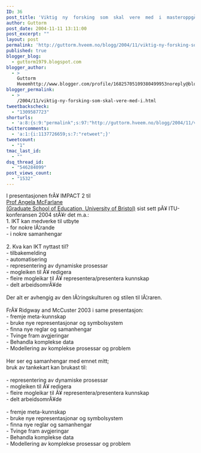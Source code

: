 ```yaml
---
ID: 36
post_title: 'Viktig  ny  forsking  som  skal  vere  med  i  masteroppgÃ¥va'
author: Guttorm
post_date: 2004-11-11 13:11:00
post_excerpt: ""
layout: post
permalink: 'http://guttorm.hveem.no/blogg/2004/11/viktig-ny-forsking-som-skal-vere-med-i-masteroppga%c2%a5va/'
published: true
blogger_blog:
  - guttorm1979.blogspot.com
blogger_author:
  - >
    Guttorm
    Hveemhttp://www.blogger.com/profile/16825705109380499953noreply@blogger.com
blogger_permalink:
  - >
    /2004/11/viktig-ny-forsking-som-skal-vere-med-i.html
tweetbackscheck:
  - "1309587723"
shorturls:
  - 'a:8:{s:9:"permalink";s:97:"http://guttorm.hveem.no/blogg/2004/11/viktig-ny-forsking-som-skal-vere-med-i-masteroppga%c2%a5va/";s:7:"tinyurl";s:25:"http://tinyurl.com/brnkx7";s:4:"isgd";s:17:"http://is.gd/gLWh";s:5:"bitly";s:20:"http://bit.ly/1xxwU2";s:5:"snipr";s:22:"http://snipr.com/ai4vu";s:5:"snurl";s:22:"http://snurl.com/ai4vu";s:7:"snipurl";s:24:"http://snipurl.com/ai4vu";s:4:"trim";s:17:"http://tr.im/bjji";}'
twittercomments:
  - 'a:1:{i:1137726659;s:7:"retweet";}'
tweetcount:
  - "1"
tmac_last_id:
  - ""
dsq_thread_id:
  - "546284099"
post_views_count:
  - "1532"
---
```

I presentasjonen frÃ¥ IMPACT 2 til
<br /><a href="http://zalo.itu.no/ITU/Filer/fil_Dust_or_magic_web_version.ppt">Prof Angela McFarlane
<br />(Graduate School of Education, University of Bristol)</a> sist sett pÃ¥ ITU-konferansen 2004 stÃ¥r det m.a.: 
<br />1. IKT kan medverke til utbyte 
<br />- for nokre lÃ¦rande
<br />- i nokre samanhengar
<br />
<br />2. Kva kan IKT nyttast til?
<br />- tilbakemelding
<br />- automatisering
<br />- representering av dynamiske prosessar
<br />- mogleiken til Ã¥ redigera
<br />- fleire mogleikar til Ã¥ representera/presentera kunnskap
<br />- delt arbeidsomrÃ¥de
<br />
<br />Der alt er avhengig av den lÃ¦ringskulturen og stilen til lÃ¦raren.
<br />
<br />FrÃ¥ Ridgway and McCuster 2003 i same presentasjon:
<br />- fremje meta-kunnskap
<br />- bruke nye representasjonar og symbolsystem 
<br />- finna nye reglar og samanhengar
<br />- Tvinge fram avgjeringar
<br />- Behandla komplekse data
<br />- Modellering av komplekse prosessar og problem
<br />
<br />Her ser eg samanhengar med emnet mitt; 
<br />bruk av tankekart kan brukast til:
<br />
<br />- representering av dynamiske prosessar
<br />- mogleiken til Ã¥ redigera
<br />- fleire mogleikar til Ã¥ representera/presentera kunnskap
<br />- delt arbeidsomrÃ¥de
<br />
<br />- fremje meta-kunnskap
<br />- bruke nye representasjonar og symbolsystem 
<br />- finna nye reglar og samanhengar
<br />- Tvinge fram avgjeringar
<br />- Behandla komplekse data
<br />- Modellering av komplekse prosessar og problem